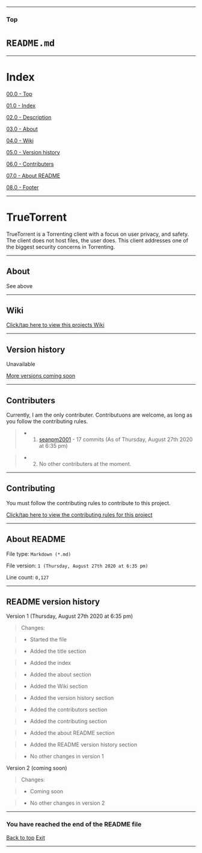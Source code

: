 ***

### Top

# `README.md`

***

# Index

[00.0 - Top](#Top)

[01.0 - Index](#Index)

[02.0 - Description](#TrueTorrent)

[03.0 - About](#About)

[04.0 - Wiki](#Wiki)

[05.0 - Version history](#Version-history)

[06.0 - Contributers](#Contributers)

[07.0 - About README](#About-README)

[08.0 - Footer](#You-have-reached-the-end-of-the-README-file)

***

# TrueTorrent
TrueTorrent is a Torrenting client with a focus on user privacy, and safety. The client does not host files, the user does. This client addresses one of the biggest security concerns in Torrenting.

***

## About

See above

***

## Wiki

[Click/tap here to view this projects Wiki](https://github.com/seanpm2001/TrueTorrent/wiki)

***

## Version history

Unavailable

[More versions coming soon](https://www.example.com)

***

## Contributers

Currently, I am the only contributer. Contributuons are welcome, as long as you follow the contributing rules.

> * 1. [seanpm2001](https://github.com/seanpm2001/) - 17 commits (As of Thursday, August 27th 2020 at 6:35 pm)

> * 2. No other contributers at the moment.

***

## Contributing

You must follow the contributing rules to contribute to this project.

[Click/tap here to view the contributing rules for this project](https://github.com/seanpm2001/TrueTorrent/blob/master/CONTRIBUTING.md)

***

## About README

File type: `Markdown (*.md)`

File version: `1 (Thursday, August 27th 2020 at 6:35 pm)`

Line count: `0,127`

***

## README version history

Version 1 (Thursday, August 27th 2020 at 6:35 pm)

> Changes:

> * Started the file

> * Added the title section

> * Added the index

> * Added the about section

> * Added the Wiki section

> * Added the version history section

> * Added the contributors section

> * Added the contributing section

> * Added the about README section

> * Added the README version history section

> * No other changes in version 1

Version 2 (coming soon)

> Changes:

> * Coming soon

> * No other changes in version 2

***

### You have reached the end of the README file

[Back to top](#Top) [Exit](https://github.com)

***
